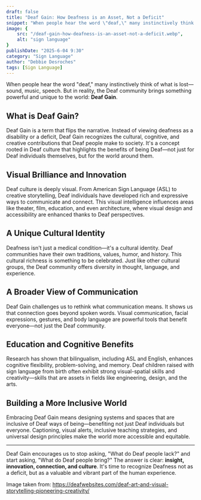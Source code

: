 ```yaml
---
draft: false
title: "Deaf Gain: How Deafness is an Asset, Not a Deficit"
snippet: "When people hear the word \"deaf,\" many instinctively think of what is lost—sound, music, speech. But in reality, the Deaf community brings something powerful and unique to the world: Deaf Gain."
image: {
    src: "/deaf-gain-how-deafness-is-an-asset-not-a-deficit.webp",
    alt: "sign language"
}
publishDate: "2025-6-04 9:30"
category: "Sign Language"
author: "Debbie Desroches"
tags: [Sign Language]
---
```

When people hear the word "deaf," many instinctively think of what is lost—sound, music, speech. But in reality, the Deaf community brings something powerful and unique to the world: **Deaf Gain**.

## What is Deaf Gain?

Deaf Gain is a term that flips the narrative. Instead of viewing deafness as a disability or a deficit, Deaf Gain recognizes the cultural, cognitive, and creative contributions that Deaf people make to society. It's a concept rooted in Deaf culture that highlights the benefits of being Deaf—not just for Deaf individuals themselves, but for the world around them.

## Visual Brilliance and Innovation

Deaf culture is deeply visual. From American Sign Language (ASL) to creative storytelling, Deaf individuals have developed rich and expressive ways to communicate and connect. This visual intelligence influences areas like theater, film, education, and even architecture, where visual design and accessibility are enhanced thanks to Deaf perspectives.

## A Unique Cultural Identity

Deafness isn't just a medical condition—it's a cultural identity. Deaf communities have their own traditions, values, humor, and history. This cultural richness is something to be celebrated. Just like other cultural groups, the Deaf community offers diversity in thought, language, and experience.

## A Broader View of Communication

Deaf Gain challenges us to rethink what communication means. It shows us that connection goes beyond spoken words. Visual communication, facial expressions, gestures, and body language are powerful tools that benefit everyone—not just the Deaf community.

## Education and Cognitive Benefits

Research has shown that bilingualism, including ASL and English, enhances cognitive flexibility, problem-solving, and memory. Deaf children raised with sign language from birth often exhibit strong visual-spatial skills and creativity—skills that are assets in fields like engineering, design, and the arts.

## Building a More Inclusive World

Embracing Deaf Gain means designing systems and spaces that are inclusive of Deaf ways of being—benefiting not just Deaf individuals but everyone. Captioning, visual alerts, inclusive teaching strategies, and universal design principles make the world more accessible and equitable.

---

Deaf Gain encourages us to stop asking, "What do Deaf people lack?" and start asking, "What do Deaf people bring?" The answer is clear: **insight, innovation, connection, and culture**. It's time to recognize Deafness not as a deficit, but as a valuable and vibrant part of the human experience.

Image taken from:  https://deafwebsites.com/deaf-art-and-visual-storytelling-pioneering-creativity/